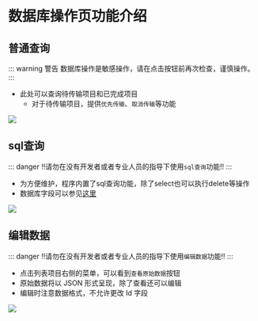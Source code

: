 # 数据库操作页功能介绍
## 普通查询
::: warning 警告
数据库操作是敏感操作，请在点击按钮前再次检查，谨慎操作。
:::

- 此处可以查询待传输项目和已完成项目
  - 对于待传输项目，提供`优先传输`、`取消传输`等功能

![](/images/page-dbop-1.png)

## sql查询
::: danger 
‼请勿在没有开发者或者专业人员的指导下使用`sql查询`功能‼
:::
- 为方便维护，程序内置了sql查询功能，除了select也可以执行delete等操作
- 数据库字段可以参见[这里](/internal)

![](/images/page-dbop-2.png)

## 编辑数据
::: danger 
‼请勿在没有开发者或者专业人员的指导下使用`编辑数据`功能‼
:::

- 点击列表项目右侧的菜单，可以看到`查看原始数据`按钮
- 原始数据将以 JSON 形式呈现，除了查看还可以编辑
- 编辑时注意数据格式，不允许更改 Id 字段

![](/images/page-dbop-3.png)